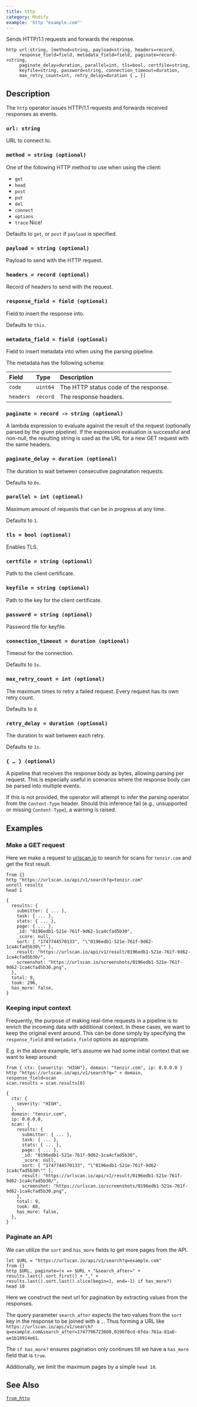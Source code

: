 ```yaml
---
title: http
category: Modify
example: 'http "example.com"'
---
```


Sends HTTP/1.1 requests and forwards the response.

```tql
http url:string, [method=string, payload=string, headers=record,
     response_field=field, metadata_field=field, paginate=record->string,
     paginate_delay=duration, parallel=int, tls=bool, certfile=string,
     keyfile=string, password=string, connection_timeout=duration,
     max_retry_count=int, retry_delay=duration { … }]
```

## Description

The `http` operator issues HTTP/1.1 requests and forwards received responses as events.

### `url: string`

URL to connect to.

### `method = string (optional)`

One of the following HTTP method to use when using the client:
- `get`
- `head`
- `post`
- `put`
- `del`
- `connect`
- `options`
- `trace` Nice!

Defaults to `get`, or `post` if `payload` is specified.

### `payload = string (optional)`

Payload to send with the HTTP request.

### `headers = record (optional)`

Record of headers to send with the request.

### `response_field = field (optional)`

Field to insert the response into.

Defaults to `this`.

### `metadata_field = field (optional)`

Field to insert metadata into when using the parsing pipeline.

The metadata has the following schema:

| Field                | Type     | Description                           |
| :------------------- | :------- | :------------------------------------ |
| `code`               | `uint64` | The HTTP status code of the response. |
| `headers`            | `record` | The response headers.                 |

### `paginate = record -> string (optional)`

A lambda expression to evaluate against the result of the request (optionally parsed
by the given pipeline). If the expression evaluation is successful and non-null, the
resulting string is used as the URL for a new GET request with the same headers.

### `paginate_delay = duration (optional)`

The duration to wait between consecutive paginatation requests.

Defaults to `0s`.

### `parallel = int (optional)`

Maximum amount of requests that can be in progress at any time.

Defaults to `1`.

### `tls = bool (optional)`

Enables TLS.

### `certfile = string (optional)`

Path to the client certificate.

### `keyfile = string (optional)`

Path to the key for the client certificate.

### `password = string (optional)`

Password file for keyfile.

### `connection_timeout = duration (optional)`

Timeout for the connection.

Defaults to `5s`.

### `max_retry_count = int (optional)`

The maximum times to retry a failed request. Every request has its own retry
count.

Defaults to `0`.

### `retry_delay = duration (optional)`

The duration to wait between each retry.

Defaults to `1s`.

### `{ … } (optional)`

A pipeline that receives the response body as bytes, allowing parsing per
request. This is especially useful in scenarios where the response body can be
parsed into multiple events.

If this is not provided, the operator will attempt to infer the parsing operator
from the `Content-Type` header. Should this inference fail (e.g., unsupported or
missing `Content-Type`), a warning is raised.

## Examples

### Make a GET request

Here we make a request to [urlscan.io](https://urlscan.io/docs/api#search) to search for scans for `tenzir.com` and get the first result.

```tql
from {}
http "https://urlscan.io/api/v1/search?q=tenzir.com"
unroll results
head 1
```

```tql
{
  results: {
    submitter: { ... },
    task: { ... },
    stats: { ... },
    page: { ... },
    _id: "0196edb1-521e-761f-9d62-1ca4cfad5b30",
    _score: null,
    sort: [ "1747744570133", "\"0196edb1-521e-761f-9d62-1ca4cfad5b30\"" ],
    result: "https://urlscan.io/api/v1/result/0196edb1-521e-761f-9d62-1ca4cfad5b30/",
    screenshot: "https://urlscan.io/screenshots/0196edb1-521e-761f-9d62-1ca4cfad5b30.png",
  },
  total: 9,
  took: 296,
  has_more: false,
}
```

### Keeping input context

Frequently, the purpose of making real-time requests in a pipeline is to enrich
the incoming data with additional context. In these cases, we want to keep the
original event around. This can be done simply by specifying the
`response_field` and `metadata_field` options as appropriate.

E.g. in the above example, let's assume we had some initial context that we want
to keep around:

```tql
from { ctx: {severity: "HIGH"}, domain: "tenzir.com", ip: 0.0.0.0 }
http "https://urlscan.io/api/v1/search?q=" + domain, response_field=scan
scan.results = scan.results[0]
```

```tql
{
  ctx: {
    severity: "HIGH",
  },
  domain: "tenzir.com",
  ip: 0.0.0.0,
  scan: {
    results: {
      submitter: { ... },
      task: { ... },
      stats: { ... },
      page: { ... },
      _id: "0196edb1-521e-761f-9d62-1ca4cfad5b30",
      _score: null,
      sort: [ "1747744570133", "\"0196edb1-521e-761f-9d62-1ca4cfad5b30\"" ],
      result: "https://urlscan.io/api/v1/result/0196edb1-521e-761f-9d62-1ca4cfad5b30/",
      screenshot: "https://urlscan.io/screenshots/0196edb1-521e-761f-9d62-1ca4cfad5b30.png",
    },
    total: 9,
    took: 88,
    has_more: false,
  },
}
```

### Paginate an API

We can utilize the `sort` and `has_more` fields to get
more pages from the API.

```tql
let $URL = "https://urlscan.io/api/v1/search?q=example.com"
from {}
http $URL, paginate=(x => $URL + "&search_after=" + results.last().sort.first() + "," + results.last().sort.last().slice(begin=1, end=-1) if has_more?)
head 10
```

Here we construct the next url for pagination by extracting values from the
responses.

The query parameter `search_after` expects the two values from the
`sort` key in the response to be joined with a `,`. Thus forming a URL like
`https://urlscan.io/api/v1/search?q=example.com&search_after=1747796723608,0196f0cd-6fda-761a-81a6-ae1b18914e61`.

The `if has_more?` ensures pagination only continues till we have a `has_more`
field that is `true`.

Additionally, we limit the maximum pages by a simple `head 10`.

## See Also

[`from_http`](/reference/operators/from_http)
